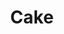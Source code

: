 ---
title: Cake
slug: cake
layout: book-detail
thumbnail: /img/books/cake/cakes_thumb.jpg
images:
-   /img/books/cake/LEISKA_201808c01.jpg
-   /img/books/cake/LEISKA_201808c02.jpg
-   /img/books/cake/LEISKA_201808c03.jpg
-   /img/books/cake/LEISKA_201808c04.jpg
-   /img/books/cake/LEISKA_201808c05.jpg
-   /img/books/cake/LEISKA_201808c06.jpg
-   /img/books/cake/LEISKA_201808c07.jpg
-   /img/books/cake/LEISKA_201808c08.jpg
-   /img/books/cake/LEISKA_201808c09.jpg
-   /img/books/cake/LEISKA_201808c10.jpg
-   /img/books/cake/LEISKA_201808c11.jpg
-   /img/books/cake/LEISKA_201808c12.jpg
de:
    title: Bildband CAKE 
    cover: Festeinband
    pages: 120 Seiten
    languages: "Englisch, Schwedisch. Deutsch als Beilage."
    dimensions: 30 cm x 24 cm, ca. 1.200,00 g  
    publisher: Eigenverlag 
    edition: 1. Auflage 2018  
    isbn: 978-3-00-038066-2
    price: 39
    text: 
en:
    title: Coffee Table Book CAKE 
    cover: Hardcover
    pages: 120 pages
    languages: English, Swedish. 
    dimensions: 30 cm x 24 cm, ca. 1.200,00 g  
    publisher: Self published 
    edition: 1. Editin 2018  
    isbn: 978-3-00-038066-2
    price: 39
    text: 
---
